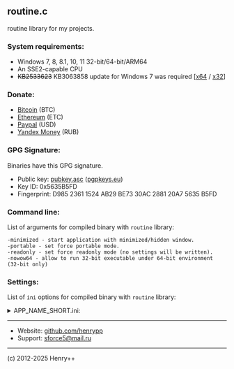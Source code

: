 ## routine.c
routine library for my projects.

### System requirements:
- Windows 7, 8, 8.1, 10, 11 32-bit/64-bit/ARM64
- An SSE2-capable CPU
- <s>KB2533623</s> KB3063858 update for Windows 7 was required [[x64](https://www.microsoft.com/en-us/download/details.aspx?id=47442) / [x32](https://www.microsoft.com/en-us/download/details.aspx?id=47409)]

### Donate:
- [Bitcoin](https://www.blockchain.com/btc/address/1LrRTXPsvHcQWCNZotA9RcwjsGcRghG96c) (BTC)
- [Ethereum](https://www.blockchain.com/explorer/addresses/eth/0xe2C84A62eb2a4EF154b19bec0c1c106734B95960) (ETC)
- [Paypal](https://paypal.me/henrypp) (USD)
- [Yandex Money](https://yoomoney.ru/to/4100115776040583) (RUB)

### GPG Signature:
Binaries have this GPG signature.

- Public key: [pubkey.asc](https://raw.githubusercontent.com/henrypp/builder/master/pubkey.asc) ([pgpkeys.eu](https://pgpkeys.eu/pks/lookup?op=index&fingerprint=on&search=0x5635B5FD))
- Key ID: 0x5635B5FD
- Fingerprint: D985 2361 1524 AB29 BE73 30AC 2881 20A7 5635 B5FD

### Command line:
List of arguments for compiled binary with `routine` library:

~~~
-minimized - start application with minimized/hidden window.
-portable - set force portable mode.
-readonly - set force readonly mode (no settings will be written).
-nowow64 - allow to run 32-bit executable under 64-bit environment (32-bit only)
~~~

### Settings:
List of `ini` options for compiled binary with `routine` library:

<details>
<summary>APP_NAME_SHORT.ini:</summary>

---
~~~ini
#
#2.0+
#

# Enable update checking (BOOLEAN)
# CheckUpdates=TRUE // removed in 2.3

# Last update checking timestamp (LONG64)
CheckUpdatesLast=0

# Last opened settings dialog id (LONG)
SettingsLastPage=0

# Main window always on top (BOOLEAN)
AlwaysOnTop=FALSE

# Minimized main window on startup (BOOLEAN)
IsStartMinimized=FALSE

# Application locale name (STRING)
Language=NULL

# WinHTTP connections user-agent (STRING)
UserAgent=NULL

#
#2.1+
#

# Minimum error logging level (LONG)
ErrorLevel=LOG_LEVEL_INFO

# Last error notification timestamp (LONG64)
#ErrorNotificationsTimestamp=0 // removed in 2.3

# Error notification period in seconds (LONG64)
#ErrorNotificationsPeriod=4 // removed in 2.3

# Enable error notifications (BOOLEAN)
IsErrorNotificationsEnabled=TRUE

# Enable notifications sound (BOOLEAN)
IsNotificationsSound=TRUE

#
#2.3+
#

# Update checking period in hours, 0 for disable (LONG)
CheckUpdatesPeriod=APP_UPDATE_PERIOD

#
#2.3.1+
#

# Minimized main window into system tray (BOOLEAN)
# Note: only when APP_HAVE_TRAY defined.
IsMinimizeToTray=TRUE

# Close main window into system tray (BOOLEAN)
# Note: only when APP_HAVE_TRAY defined.
IsCloseToTray=TRUE

#
#2.4+
#

# Auto install non-executable updates if found (BOOLEAN)
IsAutoinstallUpdates=FALSE (changed to TRUE in 2.7.12+)

#
#2.7+
#

# Enable dark theme support (BOOLEAN)
IsDarkThemeEnabled=<reads "HKCU\Software\Microsoft\Windows\CurrentVersion\Themes\Personalize" "AppsUseLightTheme" value>

#
#2.7.2+
#

# Show window border in Windows 11 and above (BOOLEAN)
IsWindowBorderEnabled=TRUE

#
#2.7.10+
#

# Show window round corners in Windows 11 and above (BOOLEAN)
IsWindowCornerRound=FALSE
~~~
</details>

---
- Website: [github.com/henrypp](https://github.com/henrypp)
- Support: sforce5@mail.ru
---
(c) 2012-2025 Henry++
